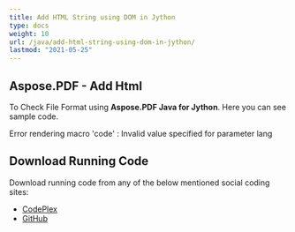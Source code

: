```yaml
---
title: Add HTML String using DOM in Jython
type: docs
weight: 10
url: /java/add-html-string-using-dom-in-jython/
lastmod: "2021-05-25"
---
```


## Aspose.PDF - Add Html

To Check File Format using **Aspose.PDF Java for Jython**. Here you can see sample code.

Error rendering macro 'code' : Invalid value specified for parameter lang

## Download Running Code

Download running code from any of the below mentioned social coding sites:

- [CodePlex](https://asposepdfjavajython.codeplex.com/releases)
- [GitHub](https://github.com/aspose-pdf/Aspose.PDF-for-Java/releases)
